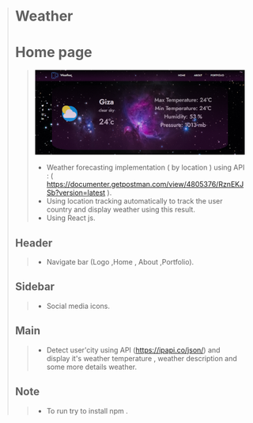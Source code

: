 > # Weather 
> # Home page #
>>  ![](src/img/ss.png)
>> - Weather forecasting implementation ( by location ) using API : ( https://documenter.getpostman.com/view/4805376/RznEKJSb?version=latest ).
>> - Using location tracking automatically to track the user country and display weather using this result.
>> - Using React js. 
> ## Header ##
>> - Navigate bar (Logo ,Home , About ,Portfolio).
> ## Sidebar ##
>> - Social media icons.
> ## Main ##
>> - Detect user'city using API (https://ipapi.co/json/) and display it's weather temperature , weather description and some more details weather.
> ## Note ##
>> - To run try to install npm .